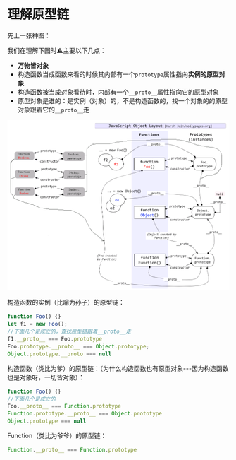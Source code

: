# 理解原型链

先上一张神图：

我们在理解下图时⚠️主要以下几点：

* **万物皆对象**
* 构造函数当成函数来看的时候其内部有一个`prototype`属性指向**实例的原型对象**
* 构造函数被当成对象看待时，内部有一个`__proto__`属性指向它的原型对象
* 原型对象是谁的：是实例（对象）的，不是构造函数的，找一个对象的的原型对象跟着它的`__proto__`走

![prototype](./assert/prototype.png "prototype")

构造函数的实例（比喻为孙子）的原型链：
```javascript
function Foo() {}
let f1 = new Foo();
//下面几个是成立的，查找原型链跟着__proto__走
f1.__proto__ === Foo.prototype
Foo.prototype.__proto__ === Object.prototype;
Object.prototype.__proto === null
```

构造函数（类比为爹）的原型链：（为什么构造函数也有原型对象---因为构造函数也是对象呀，一切皆对象）：

```javascript
function Foo() {}
//下面几个是成立的
Foo.__proto__ === Function.prototype
Function.prototype.__proto__ === Object.prototype
Object.prototype === null
```

Function（类比为爷爷）的原型链：

```javascript
Function.__proto__ === Function.prototype
```

